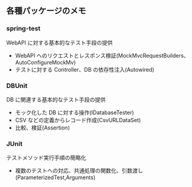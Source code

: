 ## 各種パッケージのメモ

### spring-test

WebAPI に対する基本的なテスト手段の提供

- WebAPI へのリクエストとレスポンス検証(MockMvcRequestBuilders、AutoConfigureMockMv)
- テストに対する Controller、DB の依存性注入(Autowired)

### DBUnit

DB に関連する基本的なテスト手段の提供

- モック化した DB に対する操作(IDatabaseTester)
- CSV などの定義からレコード作成(CsvURLDataSet)
- 比較、検証(Assertion)

### JUnit

テストメソッド実行手順の簡略化

- 複数のテストへの対応、共通処理の関数化、引数渡し(ParameterizedTest,Arguments)

